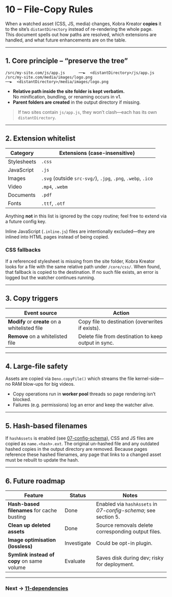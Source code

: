 # 10 – File-Copy Rules

When a watched asset (CSS, JS, media) changes, Kobra Kreator **copies** it to
the site’s `distantDirectory` instead of re-rendering the whole page.\
This document spells out how paths are resolved, which extensions are handled,
and what future enhancements are on the table.

---

## 1. Core principle – “preserve the tree”

```
/src/my-site.com/js/app.js      ──►  <distantDirectory>/js/app.js
/src/my-site.com/media/images/logo.png
──►  <distantDirectory>/media/images/logo.png
```

- **Relative path inside the site folder is kept verbatim.**\
  No minification, bundling, or renaming occurs in v1.
- **Parent folders are created** in the output directory if missing.

> If two sites contain `js/app.js`, they won’t clash—each has its own
> `distantDirectory`.

---

## 2. Extension whitelist

| Category    | Extensions (case-insensitive)                                    |
| ----------- | ---------------------------------------------------------------- |
| Stylesheets | `.css`                                                           |
| JavaScript  | `.js` <!-- TODO: add `.mjs`, `.cjs` if/when we support them. --> |
| Images      | `.svg` (outside `src-svg/`), `.jpg`, `.png`, `.webp`, `.ico`     |
| Video       | `.mp4`, `.webm`                                                  |
| Documents   | `.pdf`                                                           |
| Fonts       | `.ttf`, `.otf`                                                   |

Anything **not** in this list is ignored by the copy routine; feel free to
extend via a future config key.

Inline JavaScript (`.inline.js`) files are intentionally excluded—they are
inlined into HTML pages instead of being copied.

### CSS fallbacks

If a referenced stylesheet is missing from the site folder, Kobra Kreator looks
for a file with the same relative path under `/core/css/`. When found, that
fallback is copied to the destination. If no such file exists, an error is
logged but the watcher continues running.

---

## 3. Copy triggers

| Event source                                   | Action                                               |
| ---------------------------------------------- | ---------------------------------------------------- |
| **Modify** or **create** on a whitelisted file | Copy file to destination (overwrites if exists).     |
| **Remove** on a whitelisted file               | Delete file from destination to keep output in sync. |

---

## 4. Large-file safety

Assets are copied via `Deno.copyFile()` which streams the file kernel-side—no
RAM blow-ups for big videos.

- Copy operations run in **worker pool** threads so page rendering isn’t
  blocked.
- Failures (e.g. permissions) log an error and keep the watcher alive.

---

## 5. Hash-based filenames

If `hashAssets` is enabled (see [07-config-schema](07-config-schema.md)), CSS and JS files are copied as `name.<hash>.ext`. The original un-hashed file and any outdated hashed copies in the output directory are removed. Because pages reference these hashed filenames, any page that links to a changed asset must be rebuilt to update the hash.

---

## 6. Future roadmap

| Feature                                    | Status      | Notes                                                                     |
| ------------------------------------------ | ----------- | ------------------------------------------------------------------------- |
| **Hash-based filenames** for cache busting | Done        | Enabled via `hashAssets` in _07-config-schema_; see section 5.|
| **Clean up deleted assets**                | Done        | Source removals delete corresponding output files.                        |
| **Image optimisation (lossless)**          | Investigate | Could be opt-in plugin.                                                   |
| **Symlink instead of copy** on same volume | Evaluate    | Saves disk during dev; risky for deployment. <!-- TODO: decide policy --> |

---

### Next → [11-dependencies](11-dependencies.md)
